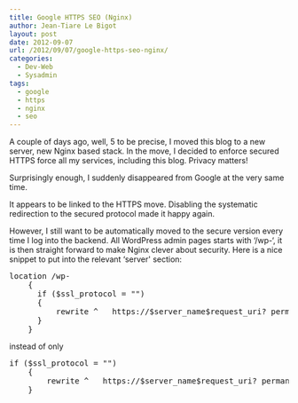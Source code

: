 ```yaml
---
title: Google HTTPS SEO (Nginx)
author: Jean-Tiare Le Bigot
layout: post
date: 2012-09-07
url: /2012/09/07/google-https-seo-nginx/
categories:
  - Dev-Web
  - Sysadmin
tags:
  - google
  - https
  - nginx
  - seo
---
```

A couple of days ago, well, 5 to be precise, I moved this blog to a new server, new Nginx based stack. In the move, I decided to enforce secured HTTPS force all my services, including this blog. Privacy matters!

Surprisingly enough, I suddenly disappeared from Google at the very same time.<!--more-->

It appears to be linked to the HTTPS move. Disabling the systematic redirection to the secured protocol made it happy again.

However, I still want to be automatically moved to the secure version every time I log into the backend. All WordPress admin pages starts with &#8216;/wp-&#8216;, it is then straight forward to make Nginx clever about security. Here is a nice snippet to put into the relevant &#8216;server' section:

<pre class="brush: cpp; title: ; notranslate" title="">location /wp-
    {
      if ($ssl_protocol = "")
      {
          rewrite ^   https://$server_name$request_uri? permanent;
      }
    }
</pre>

instead of only

<pre class="brush: cpp; title: ; notranslate" title="">if ($ssl_protocol = "")
    {
        rewrite ^   https://$server_name$request_uri? permanent;
    }
</pre>